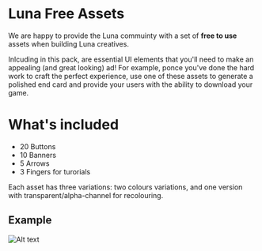 # Luna Free Assets

We are happy to provide the Luna commuinty with a set of **free to use** assets when building Luna creatives. 

Inlcuding in this pack, are essential UI elements that you'll need to make an appealing (and great looking) ad! For example, ponce you've done the hard work to craft the perfect experience, use one of these assets to generate a polished end card and provide your users with the ability to download your game. 


# What's included

* 20 Buttons
* 10 Banners
* 5 Arrows
* 3 Fingers for turorials

Each asset has three variations: two colours variations, and one version with transparent/alpha-channel for recolouring.

## Example

![Alt text](/blob/main/Buttons/8/button_example.png?raw=true "Optional Title")

